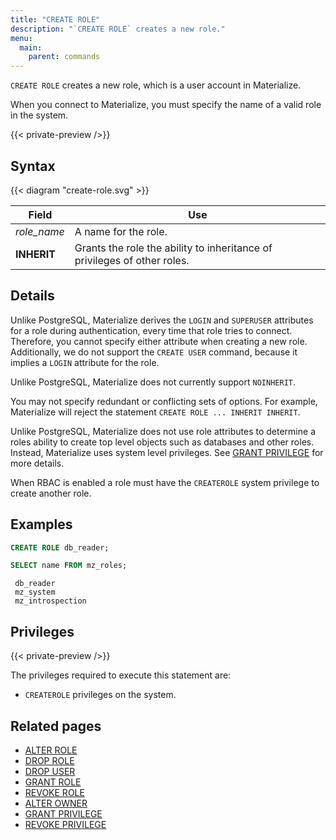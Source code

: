 ```yaml
---
title: "CREATE ROLE"
description: "`CREATE ROLE` creates a new role."
menu:
  main:
    parent: commands
---
```


`CREATE ROLE` creates a new role, which is a user account in Materialize.

When you connect to Materialize, you must specify the name of a valid role in
the system.

{{< private-preview />}}

## Syntax

{{< diagram "create-role.svg" >}}

Field               | Use
--------------------|-------------------------------------------------------------------------
_role_name_         | A name for the role.
**INHERIT**         | Grants the role the ability to inheritance of privileges of other roles.

## Details

Unlike PostgreSQL, Materialize derives the `LOGIN` and `SUPERUSER`
attributes for a role during authentication, every time that role tries
to connect. Therefore, you cannot specify either
attribute when creating a new role. Additionally, we do not support the
`CREATE USER` command, because it implies a `LOGIN` attribute for the role.

Unlike PostgreSQL, Materialize does not currently support `NOINHERIT`.

You may not specify redundant or conflicting sets of options. For example,
Materialize will reject the statement `CREATE ROLE ... INHERIT INHERIT`.

Unlike PostgreSQL, Materialize does not use role attributes to determine a roles ability to create
top level objects such as databases and other roles. Instead, Materialize uses system level
privileges. See [GRANT PRIVILEGE](../grant-privilege) for more details.

When RBAC is enabled a role must have the `CREATEROLE` system privilege to create another role.

## Examples

```sql
CREATE ROLE db_reader;
```
```sql
SELECT name FROM mz_roles;
```
```nofmt
 db_reader
 mz_system
 mz_introspection
```

## Privileges

{{< private-preview />}}

The privileges required to execute this statement are:

- `CREATEROLE` privileges on the system.

## Related pages

- [ALTER ROLE](../alter-role)
- [DROP ROLE](../drop-role)
- [DROP USER](../drop-user)
- [GRANT ROLE](../grant-role)
- [REVOKE ROLE](../revoke-role)
- [ALTER OWNER](../alter-owner)
- [GRANT PRIVILEGE](../grant-privilege)
- [REVOKE PRIVILEGE](../revoke-privilege)
